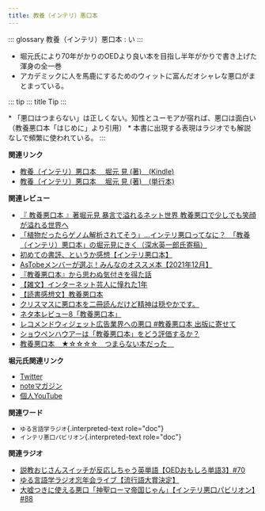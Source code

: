 ```yaml
---
title: 教養（インテリ）悪口本
---
```


::: glossary
教養（インテリ）悪口本 : い
:::

-   堀元氏により70年がかりのOEDより良い本を目指し半年がかりで書き上げた渾身の全一巻
-   アカデミックに人を馬鹿にするためのウィットに富んだオシャレな悪口がまとまっている。

::: tip
::: title
Tip
:::

\*
「悪口はつまらない」は正しくない。知性とユーモアが宿れば、悪口は面白い（教養悪口本「はじめに」より引用）
\* 本書に出現する表現はラジオでも解説なしで頻繁に使われている。
:::

**関連リンク**

-   [教養（インテリ）悪口本 　堀元 見
    (著)　(Kindle)](https://amzn.to/32DleO2)
-   [教養（インテリ）悪口本 　堀元 見
    (著)　(単行本)](https://amzn.to/3Jj42hL)

**関連レビュー**

-   [『 教養悪口本 』著堀元見 暴言で溢れるネット世界
    教養悪口で少しでも笑顔が溢れる世界へ](https://otutarou.com/kyouyouwarukutihonn/)
-   [「植物だったらゲノム解析されてそう」...インテリ悪口ってなに？　「教養（インテリ）悪口本」の堀元見にきく（深水英一郎氏寄稿）](https://otakei.otakuma.net/archives/2022010405.html)
-   [初めての書評、というか感想【インテリ悪口本】](https://note.com/gaolicai/n/n462fe000998f)
-   [AsTobeメンバーが選ぶ！みんなのオススメ本【2021年12月】](https://astobe.jp/recommended-books-202112/)
-   [『教養悪口本』から思わぬ気付きを得た話](https://note.com/mike_nm7/n/n2d6bbbe10434)
-   [【雑文】インターネット芸人に憧れた1年](https://note.com/omoide213/n/ne2f0343f7214)
-   [【読書感想文】教養悪口本](https://note.com/ryo_saku/n/n2e11039c3a90)
-   [クリスマスに悪口本を二冊読んだけど精神は穏やかです。](https://note.com/kibno/n/n642ad21a5e1a)
-   [ネタ本レビュー8「教養悪口本」](https://note.com/useless_magazine/n/n17ec816eb1d4)
-   [レコメンドウィジェット広告業界への悪口 #教養悪口本
    出版に寄せて](https://note.com/kazuo_dobashi/n/n869cf8d58247)
-   [ショウペンハウアーは「教養悪口本」をどう評価するか？](https://note.com/nabe_yusuke/n/nfd2f7eea2797)
-   [教養悪口本　★☆☆☆☆　つまらない本だった　](https://note.com/kunidai/n/nc20aece8095a)

**堀元氏関連リンク**

-   [Twitter](https://twitter.com/kenhori2)
-   [noteマガジン](https://note.com/kenhori2/m/m125fc4524aca)
-   [個人YouTube](https://www.youtube.com/channel/UCYJ335HO_qLZDr7TywpI0Gg)

**関連ワード**

-   `ゆる言語学ラジオ`{.interpreted-text role="doc"}
-   `インテリ悪口パビリオン`{.interpreted-text role="doc"}

**関連ラジオ**

-   [説教おじさんスイッチが反応しちゃう英単語【OEDおもしろ単語3】#70](https://www.youtube.com/watch?v=-d742iuB7L0)
-   [ゆる言語学ラジオ忘年会ライブ【流行語大賞決定】](https://www.youtube.com/watch?v=poT4BzX7e_Q)
-   [大嘘つきに使える悪口「神聖ローマ帝国じゃん」【インテリ悪口パビリオン】#88](https://www.youtube.com/watch?v=wlQrQVzdoVA)
